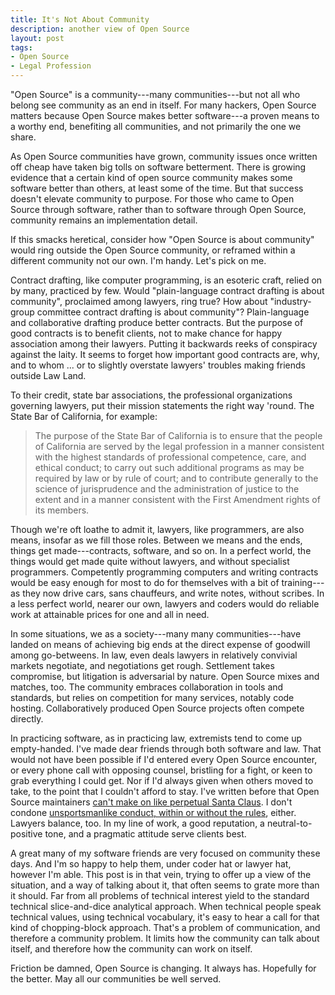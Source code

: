 ```yaml
---
title: It's Not About Community
description: another view of Open Source
layout: post
tags:
- Open Source
- Legal Profession
---
```


"Open Source" is a community---many communities---but not all who belong see community as an end in itself.  For many hackers, Open Source matters because Open Source makes better software---a proven means to a worthy end, benefiting all communities, and not primarily the one we share.

<!--jump-->

As Open Source communities have grown, community issues once written off cheap have taken big tolls on software betterment.  There is growing evidence that a certain kind of open source community makes some software better than others, at least some of the time.  But that success doesn't elevate community to purpose.  For those who came to Open Source through software, rather than to software through Open Source, community remains an implementation detail.

If this smacks heretical, consider how "Open Source is about community" would ring outside the Open Source community, or reframed within a different community not our own.  I'm handy.  Let's pick on me.

Contract drafting, like computer programming, is an esoteric craft, relied on by many, practiced by few.  Would "plain-language contract drafting is about community", proclaimed among lawyers, ring true?  How about "industry-group committee contract drafting is about community"?  Plain-language and collaborative drafting produce better contracts.  But the purpose of good contracts is to benefit clients, not to make chance for happy association among their lawyers.  Putting it backwards reeks of conspiracy against the laity.  It seems to forget how important good contracts are, why, and to whom ... or to slightly overstate lawyers' troubles making friends outside Law Land.

To their credit, state bar associations, the professional organizations governing lawyers, put their mission statements the right way 'round.  The State Bar of California, for example:

> The purpose of the State Bar of California is to ensure that the people of California are served by the legal profession in a manner consistent with the highest standards of professional competence, care, and ethical conduct; to carry out such additional programs as may be required by law or by rule of court; and to contribute generally to the science of jurisprudence and the administration of justice to the extent and in a manner consistent with the First Amendment rights of its members.

Though we're oft loathe to admit it, lawyers, like programmers, are also means, insofar as we fill those roles.  Between we means and the ends, things get made---contracts, software, and so on.  In a perfect world, the things would get made quite without lawyers, and without specialist programmers.  Competently programming computers and writing contracts would be easy enough for most to do for themselves with a bit of training---as they now drive cars, sans chauffeurs, and write notes, without scribes.  In a less perfect world, nearer our own, lawyers and coders would do reliable work at attainable prices for one and all in need.

In some situations, we as a society---many many communities---have landed on means of achieving big ends at the direct expense of goodwill among go-betweens.  In law, even deals lawyers in relatively convivial markets negotiate, and negotiations get rough.  Settlement takes compromise, but litigation is adversarial by nature.  Open Source mixes and matches, too.  The community embraces collaboration in tools and standards, but relies on competition for many services, notably code hosting.  Collaboratively produced Open Source projects often compete directly.

In practicing software, as in practicing law, extremists tend to come up empty-handed.  I've made dear friends through both software and law.  That would not have been possible if I'd entered every Open Source encounter, or every phone call with opposing counsel, bristling for a fight, or keen to grab everything I could get.  Nor if I'd always given when others moved to take, to the point that I couldn't afford to stay.  I've written before that Open Source maintainers [can't make on like perpetual Santa Claus](https://writing.kemitchell.com/2017/02/10/Mendicant-Maintainerati.html).  I don't condone [unsportsmanlike conduct, within or without the rules](http://www.hoektronics.com/2012/09/21/makerbot-and-open-source-a-founder-perspective/), either.  Lawyers balance, too.  In my line of work, a good reputation, a neutral-to-positive tone, and a pragmatic attitude serve clients best.

A great many of my software friends are very focused on community these days.  And I'm so happy to help them, under coder hat or lawyer hat, however I'm able.  This post is in that vein, trying to offer up a view of the situation, and a way of talking about it, that often seems to grate more than it should.  Far from all problems of technical interest yield to the standard technical slice-and-dice analytical approach.  When technical people speak technical values, using technical vocabulary, it's easy to hear a call for that kind of chopping-block approach.  That's a problem of communication, and therefore a community problem.  It limits how the community can talk about itself, and therefore how the community can work on itself.

Friction be damned, Open Source is changing.  It always has.  Hopefully for the better.  May all our communities be well served.
